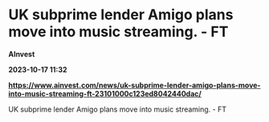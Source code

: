 # UK subprime lender Amigo plans move into music streaming. - FT
**AInvest**

**2023-10-17 11:32**

**https://www.ainvest.com/news/uk-subprime-lender-amigo-plans-move-into-music-streaming-ft-23101000c123ed8042440dac/**

UK subprime lender Amigo plans move into music streaming. - FT
